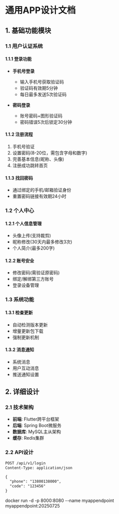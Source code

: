# 通用APP设计文档

## 1. 基础功能模块

### 1.1 用户认证系统
#### 1.1.1 登录功能
- **手机号登录**
  - 输入手机号获取验证码
  - 验证码有效期5分钟
  - 每日最多发送5次验证码

- **密码登录**
  - 账号密码+图形验证码
  - 密码错误5次后锁定30分钟

#### 1.1.2 注册流程
1. 手机号验证
2. 设置密码(8-20位，需包含字母和数字)
3. 完善基本信息(昵称、头像)
4. 注册成功跳转首页

#### 1.1.3 找回密码
- 通过绑定的手机/邮箱验证身份
- 重置密码链接有效期24小时

### 1.2 个人中心
#### 1.2.1 个人信息管理
- 头像上传(支持裁剪)
- 昵称修改(30天内最多修改3次)
- 个人简介(最多200字)

#### 1.2.2 账号安全
- 修改密码(需验证原密码)
- 绑定/解绑第三方账号
- 登录设备管理

### 1.3 系统功能
#### 1.3.1 检查更新
- 自动检测版本更新
- 增量更新包下载
- 强制更新机制

#### 1.3.2 消息通知
- 系统消息
- 用户互动消息
- 推送通知设置

## 2. 详细设计

### 2.1 技术架构
- **前端**: Flutter跨平台框架
- **后端**: Spring Boot微服务
- **数据库**: MySQL主从架构
- **缓存**: Redis集群

### 2.2 API设计
```rest
POST /api/v1/login
Content-Type: application/json

{
  "phone": "13800138000",
  "code": "123456"
}
```



docker run -d -p 8000:8080 --name myappendpoint myappendpoint:20250725
